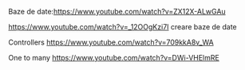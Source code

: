 Baze de date:https://www.youtube.com/watch?v=ZX12X-ALwGAu

https://www.youtube.com/watch?v=_12OOgKzi7I
creare baze de date

Controllers
https://www.youtube.com/watch?v=709kkA8v_WA

One to many
https://www.youtube.com/watch?v=DWi-VHElmRE